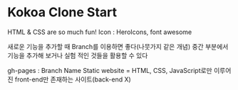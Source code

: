 # Kokoa Clone Start

HTML & CSS are so much fun!
Icon : HeroIcons, font awesome

새로운 기능을 추가할 때
Branch를 이용하면 좋다(나뭇가지 같은 개념)
중간 부분에서 기능을 추가해 보거나
실험 적인 것들을 활용할 수 있다

gh-pages : Branch Name
Static website = HTML, CSS, JavaScript로만 이루어진
front-end만 존재하는 사이트(back-end X)
